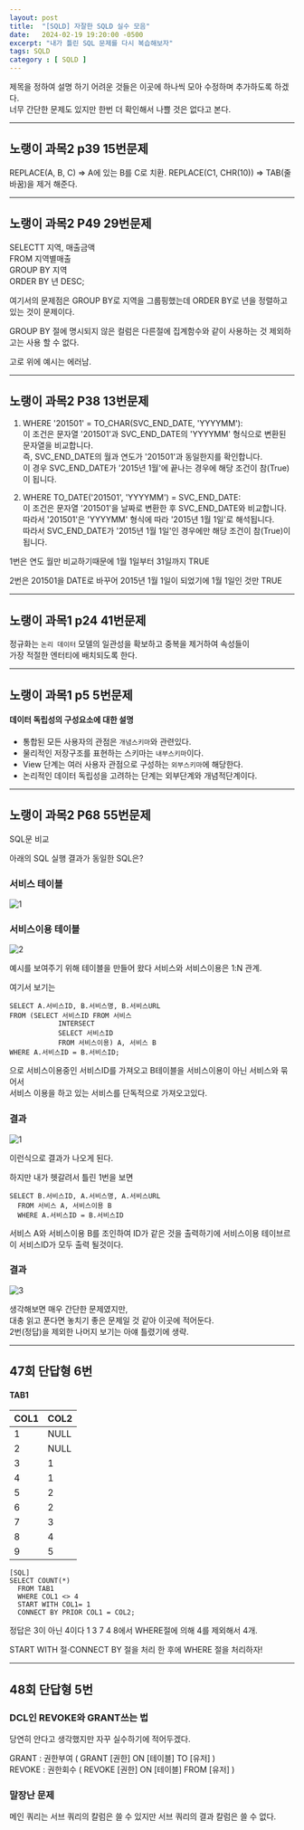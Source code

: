 ```yaml
---
layout: post
title:  "[SQLD] 자잘한 SQLD 실수 모음"
date:   2024-02-19 19:20:00 -0500
excerpt: "내가 틀린 SQL 문제를 다시 복습해보자"
tags: SQLD
category : [ SQLD ]
---
```


제목을 정하여 설명 하기 어려운 것들은 이곳에 하나씩 모아 수정하며 추가하도록 하겠다.  
너무 간단한 문제도 있지만 한번 더 확인해서 나쁠 것은 없다고 본다.

---

## 노랭이 과목2 p39 15번문제

REPLACE(A, B, C) => A에 있는 B를 C로 치환.
REPLACE(C1, CHR(10)) => TAB(줄바꿈)을 제거 해준다.

---

## 노랭이 과목2 P49 29번문제

SELECTT 지역, 매출금액  
FROM 지역별매출  
GROUP BY 지역  
ORDER BY 년 DESC;

여기서의 문제점은 GROUP BY로 지역을 그룹핑했는데 ORDER BY로 년을 정렬하고 있는 것이 문제이다.

GROUP BY 절에 명시되지 않은 컬럼은 다른절에 집계함수와 같이 사용하는 것 제외하고는 사용 할 수 없다.

고로 위에 예시는 에러남.  

---

## 노랭이 과목2 P38 13번문제


1. WHERE '201501' = TO_CHAR(SVC_END_DATE, 'YYYYMM'):  
 이 조건은 문자열 '201501'과 SVC_END_DATE의 'YYYYMM' 형식으로 변환된 문자열을 비교합니다.  
 즉, SVC_END_DATE의 월과 연도가   '201501'과 동일한지를 확인합니다.  
  이 경우 SVC_END_DATE가 '2015년 1월'에 끝나는 경우에 해당 조건이 참(True)이 됩니다.  



2. WHERE TO_DATE('201501', 'YYYYMM') = SVC_END_DATE:  
 이 조건은 문자열 '201501'을 날짜로 변환한 후 SVC_END_DATE와 비교합니다.  
  따라서 '201501'은 'YYYYMM' 형식에 따라 '2015년 1월 1일'로 해석됩니다.  
   따라서 SVC_END_DATE가 '2015년 1월 1일'인 경우에만 해당 조건이 참(True)이 됩니다.  


1번은 연도 월만 비교하기때문에 1월 1일부터 31일까지 TRUE  

2번은 201501을 DATE로 바꾸어 2015년 1월 1일이 되었기에 1월 1일인 것만 TRUE

---

## 노랭이 과목1 p24 41번문제

정규화는 `논리 데이터` 모델의 일관성을 확보하고 중복을 제거하여 속성들이  
가장 적절한 엔터티에 배치되도록 한다.

---

## 노랭이 과목1 p5 5번문제

#### 데이터 독립성의 구성요소에 대한 설명

- 통합된 모든 사용자의 관점은 `개념스키마`와 관련있다.
- 물리적인 저장구조를 표현하는 스키마는 `내부스키마`이다.
- View 단계는 여러 사용자 관점으로 구성하는 `외부스키마`에 해당한다.
- 논리적인 데이터 독립성을 고려하는 단계는 외부단계와 개념적단계이다.

---

## 노랭이 과목2 P68 55번문제

SQL문 비교

아래의 SQL 실행 결과가 동일한 SQL은?

### 서비스 테이블

<img src="https://i.ibb.co/yd6pQB5/1.png" alt="1" border="0">


### 서비스이용 테이블

<img src="https://i.ibb.co/qW42DhY/2.png" alt="2" border="0">

예시를 보여주기 위해 테이블을 만들어 왔다 서비스와 서비스이용은 1:N 관계.  

여기서 보기는
```
SELECT A.서비스ID, B.서비스명, B.서비스URL
FROM (SELECT 서비스ID FROM 서비스
            INTERSECT
            SELECT 서비스ID
            FROM 서비스이용) A, 서비스 B
WHERE A.서비스ID = B.서비스ID;
```
으로 서비스이용중인 서비스ID를 가져오고 B테이블을 서비스이용이 아닌 서비스와 묶어서  
서비스 이용을 하고 있는 서비스를 단독적으로 가져오고있다.  

### 결과

<img src="https://i.ibb.co/yd6pQB5/1.png" alt="1" border="0">

이런식으로 결과가 나오게 된다.

하지만 내가 헷갈려서 틀린 1번을 보면

```
SELECT B.서비스ID, A.서비스명, A.서비스URL
  FROM 서비스 A, 서비스이용 B
  WHERE A.서비스ID = B.서비스ID
```

서비스 A와 서비스이용 B를 조인하여 ID가 같은 것을 출력하기에 서비스이용 테이브르이 서비스ID가 모두 출력 될것이다.  

### 결과

<img src="https://i.ibb.co/7zh5gfz/3.png" alt="3" border="0">

생각해보면 매우 간단한 문제였지만,  
대충 읽고 푼다면 놓치기 좋은 문제일 것 같아 이곳에 적어둔다.    
2번(정답)을 제외한 나머지 보기는 아얘 틀렸기에 생략.  

---

## 47회 단답형 6번

#### TAB1

|COL1| COL2|
|-----|-----|
|1 |   NULL|
|2  |  NULL|
|3|    1|
|4 |   1|
|5   | 2|
|6   | 2|
|7  |  3|
|8 |   4|
|9|    5|

```
[SQL]
SELECT COUNT(*)
  FROM TAB1
  WHERE COL1 <> 4
  START WITH COL1= 1
  CONNECT BY PRIOR COL1 = COL2;
```

정답은 3이 아닌 4이다 1 3 7 4 8에서 WHERE절에 의해 4를 제외해서 4개.  

START WITH 절·CONNECT BY 절을 처리 한 후에 WHERE 절을 처리하자!

---

## 48회 단답형 5번

### DCL인 REVOKE와 GRANT쓰는 법

당연히 안다고 생각했지만 자꾸 실수하기에 적어두겠다.  

GRANT : 권한부여 ( GRANT [권한] ON [테이블] TO [유저] )  
REVOKE : 권한회수 ( REVOKE [권한] ON [테이블] FROM [유저] )  

### 말장난 문제

메인 쿼리는 서브 쿼리의 칼럼은 쓸 수 있지만 서브 쿼리의 결과 칼럼은 쓸 수 없다.